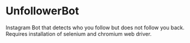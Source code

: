 # UnfollowerBot
Instagram Bot that detects who you follow but does not follow you back.
Requires installation of selenium and chromium web driver.
